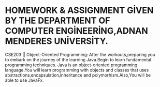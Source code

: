 # HOMEWORK & ASSIGNMENT GİVEN BY THE DEPARTMENT OF COMPUTER ENGİNEERİNG,ADNAN MENDERES UNİVERSİTY.
CSE203 || Object-Oriented Programming: After the workouts,preparing you to embark on the journey of the learning Java.Begin to learn fundamental  programming techniques. Java is an object-oriented programming language.You will learn programming with objects and classes that uses abstractions,encapsulation,inheritance and polymorhism.Also,You will be able to use JavaFx.
